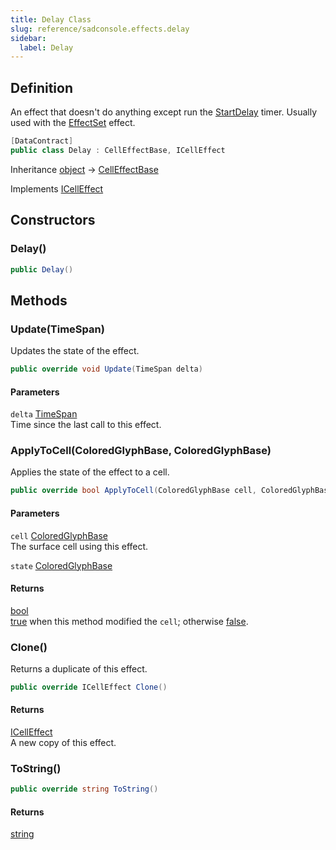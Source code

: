 ```yaml
---
title: Delay Class
slug: reference/sadconsole.effects.delay
sidebar:
  label: Delay
---
```

## Definition

An effect that doesn't do anything except run the [StartDelay](../sadconsole.effects.celleffectbase/#startdelay/) timer. Usually used with the [EffectSet](../sadconsole.effects.effectset/) effect.

```csharp title="C#"
[DataContract]
public class Delay : CellEffectBase, ICellEffect
```

Inheritance [object](https://learn.microsoft.com/dotnet/api/system.object/) → [CellEffectBase](../sadconsole.effects.celleffectbase/)

Implements [ICellEffect](../sadconsole.effects.icelleffect/)

## Constructors

### Delay()

```csharp title="C#"
public Delay()
```


## Methods

### Update(TimeSpan)

Updates the state of the effect.

```csharp title="C#"
public override void Update(TimeSpan delta)
```

#### Parameters

`delta` [TimeSpan](https://learn.microsoft.com/dotnet/api/system.timespan/)  
Time since the last call to this effect.


### ApplyToCell(ColoredGlyphBase, ColoredGlyphBase)

Applies the state of the effect to a cell.

```csharp title="C#"
public override bool ApplyToCell(ColoredGlyphBase cell, ColoredGlyphBase state)
```

#### Parameters

`cell` [ColoredGlyphBase](../sadconsole.coloredglyphbase/)  
The surface cell using this effect.

`state` [ColoredGlyphBase](../sadconsole.coloredglyphbase/)  

#### Returns

[bool](https://learn.microsoft.com/dotnet/api/system.boolean/)  
<a href="https://learn.microsoft.com/dotnet/csharp/language-reference/builtin-types/bool">true</a> when this method modified the `cell`; otherwise <a href="https://learn.microsoft.com/dotnet/csharp/language-reference/builtin-types/bool">false</a>.

### Clone()

Returns a duplicate of this effect.

```csharp title="C#"
public override ICellEffect Clone()
```

#### Returns

[ICellEffect](../sadconsole.effects.icelleffect/)  
A new copy of this effect.

### ToString()

```csharp title="C#"
public override string ToString()
```

#### Returns

[string](https://learn.microsoft.com/dotnet/api/system.string/)